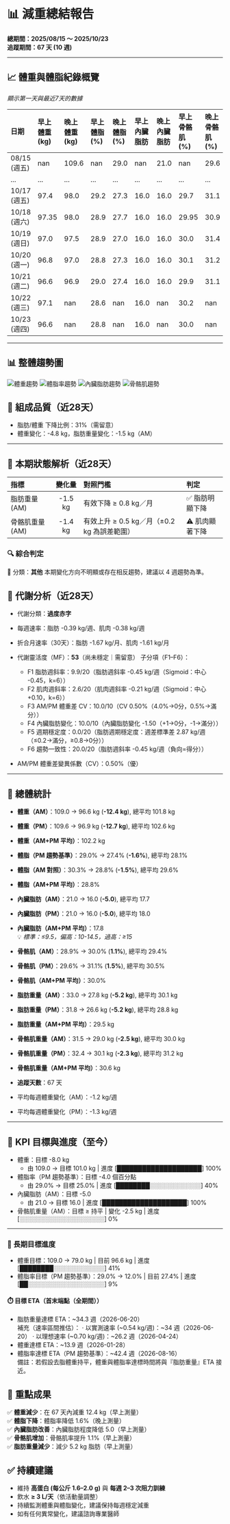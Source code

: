 # 📊 減重總結報告

**總期間：2025/08/15 ～ 2025/10/23**  
**追蹤期間：67 天 (10 週)**  

---

## 📈 體重與體脂紀錄概覽

*顯示第一天與最近7天的數據*

| 日期         | 早上體重 (kg)   | 晚上體重 (kg)   | 早上體脂 (%)   | 晚上體脂 (%)   | 早上內臟脂肪   | 晚上內臟脂肪   | 早上骨骼肌 (%)   | 晚上骨骼肌 (%)   |
|:-------------|:----------------|:----------------|:---------------|:---------------|:---------------|:---------------|:-----------------|:-----------------|
| 08/15 (週五) | nan             | 109.6           | nan            | 29.0           | nan            | 21.0           | nan              | 29.6             |
| ...          | ...             | ...             | ...            | ...            | ...            | ...            | ...              | ...              |
| 10/17 (週五) | 97.4            | 98.0            | 29.2           | 27.3           | 16.0           | 16.0           | 29.7             | 31.1             |
| 10/18 (週六) | 97.35           | 98.0            | 28.9           | 27.7           | 16.0           | 16.0           | 29.95            | 30.9             |
| 10/19 (週日) | 97.0            | 97.5            | 28.9           | 27.0           | 16.0           | 16.0           | 30.0             | 31.4             |
| 10/20 (週一) | 96.8            | 97.0            | 28.8           | 27.3           | 16.0           | 16.0           | 30.1             | 31.2             |
| 10/21 (週二) | 96.6            | 96.9            | 29.0           | 27.4           | 16.0           | 16.0           | 29.9             | 31.1             |
| 10/22 (週三) | 97.1            | nan             | 28.6           | nan            | 16.0           | nan            | 30.2             | nan              |
| 10/23 (週四) | 96.6            | nan             | 28.8           | nan            | 16.0           | nan            | 30.0             | nan              |

---

## 📊 整體趨勢圖

![體重趨勢](summary_weight_trend.png)
![體脂率趨勢](summary_bodyfat_trend.png)
![內臟脂肪趨勢](summary_visceral_fat_trend.png)
![骨骼肌趨勢](summary_muscle_trend.png)

## 🧪 組成品質（近28天）

- 脂肪/體重 下降比例：31%（需留意）  
- 體重變化：-4.8 kg，脂肪重量變化：-1.5 kg（AM）  

---


## 🧭 本期狀態解析（近28天）

| 指標 | 變化量 | 對照門檻 | 判定 |
|:--|:--:|:--|:--|
| 脂肪重量 (AM) | -1.5 kg | 有效下降 ≥ 0.8 kg／月 | ✅ 脂肪明顯下降 |
| 骨骼肌重量 (AM) | -1.4 kg | 有效上升 ≥ 0.5 kg／月（±0.2 kg 為誤差範圍） | ⚠️ 肌肉顯著下降 |

### 🔍 綜合判定

🔵 分類：**其他**
本期變化方向不明顯或存在相反趨勢，建議以 4 週趨勢為準。


## 🔬 代謝分析（近28天）

- 代謝分類：**過度赤字**
- 每週速率：脂肪 -0.39 kg/週、肌肉 -0.38 kg/週
- 折合月速率（30天）：脂肪 -1.67 kg/月、肌肉 -1.61 kg/月

- 代謝靈活度（MF）：**53**（尚未穩定｜需留意）
  子分項（F1–F6）：
  - F1 脂肪週斜率：9.9/20（脂肪週斜率 -0.45 kg/週（Sigmoid：中心 -0.45，k=6））
  - F2 肌肉週斜率：2.6/20（肌肉週斜率 -0.21 kg/週（Sigmoid：中心 +0.10，k=6））
  - F3 AM/PM 體重差 CV：10.0/10（CV 0.50%（4.0%→0分，0.5%→滿分））
  - F4 內臟脂肪變化：10.0/10（內臟脂肪變化 -1.50（+1→0分，-1→滿分））
  - F5 週期穩定度：0.0/20（脂肪週期穩定度：週差標準差 2.87 kg/週（≤0.2→滿分，≥0.8→0分））
  - F6 趨勢一致性：20.0/20（脂肪週斜率 -0.45 kg/週（負向=得分））
- AM/PM 體重差變異係數（CV）：0.50%（優）
---

## 📌 總體統計

- **體重（AM）**：109.0 → 96.6 kg  (**-12.4 kg**), 總平均 101.8 kg  
- **體重（PM）**：109.6 → 96.9 kg  (**-12.7 kg**), 總平均 102.6 kg  
- **體重（AM+PM 平均）**：102.2 kg  

- **體脂（PM 趨勢基準）**：29.0% → 27.4%  (**-1.6%**), 總平均 28.1%  
- **體脂（AM 對照）**：30.3% → 28.8%  (**-1.5%**), 總平均 29.6%  
- **體脂（AM+PM 平均）**：28.8%  

- **內臟脂肪（AM）**：21.0 → 16.0  (**-5.0**), 總平均 17.7  
- **內臟脂肪（PM）**：21.0 → 16.0  (**-5.0**), 總平均 18.0  
- **內臟脂肪（AM+PM 平均）**：17.8  
  💡 *標準：≤9.5，偏高：10-14.5，過高：≥15*  

- **骨骼肌（AM）**：28.9% → 30.0%  (**1.1%**), 總平均 29.4%  
- **骨骼肌（PM）**：29.6% → 31.1%  (**1.5%**), 總平均 30.5%  
- **骨骼肌（AM+PM 平均）**：30.0%  

- **脂肪重量（AM）**：33.0 → 27.8 kg  (**-5.2 kg**), 總平均 30.1 kg  
- **脂肪重量（PM）**：31.8 → 26.6 kg  (**-5.2 kg**), 總平均 28.8 kg  
- **脂肪重量（AM+PM 平均）**：29.5 kg  

- **骨骼肌重量（AM）**：31.5 → 29.0 kg  (**-2.5 kg**), 總平均 30.0 kg  
- **骨骼肌重量（PM）**：32.4 → 30.1 kg  (**-2.3 kg**), 總平均 31.2 kg  
- **骨骼肌重量（AM+PM 平均）**：30.6 kg  

- **追蹤天數**：67 天  
- 平均每週體重變化（AM）：-1.2 kg/週  
- 平均每週體重變化（PM）：-1.3 kg/週

---

## 🎯 KPI 目標與進度（至今）

- 體重：目標 -8.0 kg  
  - 由 109.0 → 目標 101.0 kg  | 進度 [████████████████████] 100%  
- 體脂率（PM 趨勢基準）：目標 -4.0 個百分點  
  - 由 29.0% → 目標 25.0%  | 進度 [████████░░░░░░░░░░░░] 40%  
- 內臟脂肪（AM）：目標 -5.0  
  - 由 21.0 → 目標 16.0  | 進度 [████████████████████] 100%  
- 骨骼肌重量（AM）：目標 ≥ 持平  | 變化 -2.5 kg  | 進度 [░░░░░░░░░░░░░░░░░░░░] 0%  

---

### 🎯 長期目標進度
- 體重目標：109.0 → 79.0 kg  | 目前 96.6 kg  | 進度 [████████░░░░░░░░░░░░] 41%  
- 體脂率目標（PM 趨勢基準）：29.0% → 12.0%  | 目前 27.4%  | 進度 [██░░░░░░░░░░░░░░░░░░] 9%  

#### ⏱️ 目標 ETA（首末端點（全期間））
- 脂肪重量達標 ETA：~34.3 週（2026-06-20）  
  補充（速率區間推估）：
  · 以實測速率 (~0.54 kg/週)：~34 週（2026-06-20）
  · 以理想速率 (~0.70 kg/週)：~26.2 週（2026-04-24）
- 體重達標 ETA：~13.9 週（2026-01-28）  
- 體脂率達標 ETA（PM 趨勢基準）：~42.4 週（2026-08-16）  
  備註：若假設去脂體重持平，體重與體脂率達標時間將與『脂肪重量』ETA 接近。

## 🎯 重點成果

✅ **體重減少**：在 67 天內減重 12.4 kg（早上測量）  
✅ **體脂下降**：體脂率降低 1.6%（晚上測量）  
✅ **內臟脂肪改善**：內臟脂肪程度降低 5.0（早上測量）  
✅ **骨骼肌增加**：骨骼肌率提升 1.1%（早上測量）  
✅ **脂肪重量減少**：減少 5.2 kg 脂肪（早上測量）  

## ✅ 持續建議
- 維持 **高蛋白 (每公斤 1.6–2.0 g)** 與 **每週 2–3 次阻力訓練**  
- 飲水 **≥ 3 L/天**（依活動量調整）  
- 持續監測體重與體脂變化，建議保持每週穩定減重  
- 如有任何異常變化，建議諮詢專業醫師  
